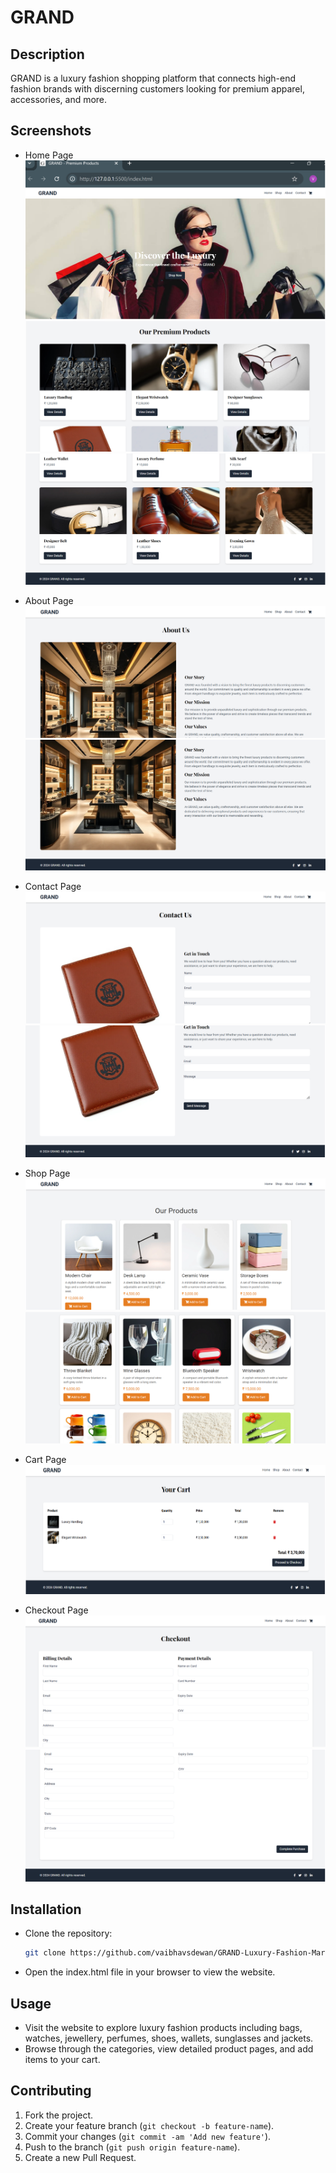 # GRAND

## Description
GRAND is a luxury fashion shopping platform that connects high-end fashion brands with discerning customers looking for premium apparel, accessories, and more.

## Screenshots
- Home Page
![Home Page](screenshots/screenshot1.png)
![Home Page](screenshots/screenshot2.png)
![Home Page](screenshots/screenshot3.png)

- About Page
![About Page](screenshots/screenshot4.png)
![About Page](screenshots/screenshot5.png)

- Contact Page
![Contact Page](screenshots/screenshot6.png)
![Contact Page](screenshots/screenshot7.png)

- Shop Page
![Shop Page](screenshots/screenshot8.png)
![Shop Page](screenshots/screenshot9.png)

- Cart Page
![Cart Page](screenshots/screenshot10.png) 

- Checkout Page
![Checkout Page](screenshots/screenshot11.png)
![Checkout Page](screenshots/screenshot12.png)

## Installation
- Clone the repository:
  ```bash
  git clone https://github.com/vaibhavsdewan/GRAND-Luxury-Fashion-Marketplace.git
- Open the index.html file in your browser to view the website.

## Usage
- Visit the website to explore luxury fashion products including bags, watches, jewellery, perfumes, shoes, wallets, sunglasses and jackets.
- Browse through the categories, view detailed product pages, and add items to your cart.

## Contributing
1. Fork the project.
2. Create your feature branch (`git checkout -b feature-name`).
3. Commit your changes (`git commit -am 'Add new feature'`).
4. Push to the branch (`git push origin feature-name`).
5. Create a new Pull Request.


